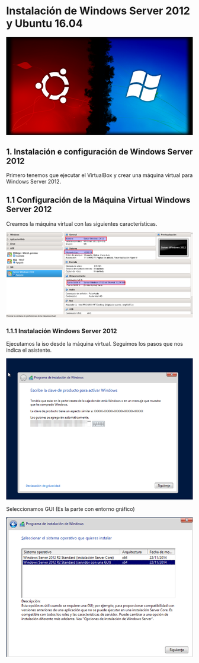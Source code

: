 # Instalación de Windows Server 2012 y Ubuntu 16.04

![imagen](img/001.png)
## 1. Instalación e configuración de Windows Server 2012

Primero tenemos que ejecutar el VirtualBox y crear una máquina virtual para Windows Server 2012.

## 1.1 Configuración de la Máquina Virtual Windows Server 2012

Creamos la máquina virtual con las siguientes características.

![imagen](img/002.png)

### 1.1.1 Instalación Windows Server 2012
Ejecutamos la iso desde la máquina virtual. Seguimos los pasos que nos indica el asistente.

![imagen](img/003.png)

Seleccionamos GUI (Es la parte con entorno gráfico)

![imagen](img/004.png)
